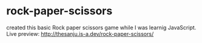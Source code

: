 # rock-paper-scissors
created this basic Rock paper scissors game while I was learnig JavaScript.
Live preview:  http://thesanju.is-a.dev/rock-paper-scissors/ 
